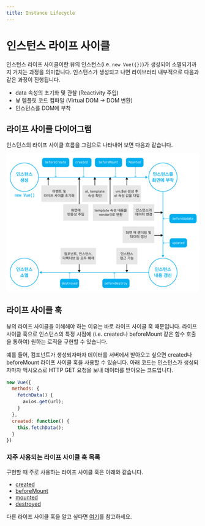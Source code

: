 ```yaml
---
title: Instance Lifecycle
---
```


# 인스턴스 라이프 사이클

인스턴스 라이프 사이클이란 뷰의 인스턴스(i.e. `new Vue({})`)가 생성되어 소멸되기까지 거치는 과정을 의미합니다. 인스턴스가 생성되고 나면 라이브러리 내부적으로 다음과 같은 과정이 진행됩니다.

- data 속성의 초기화 및 관찰 (Reactivity 주입)
- 뷰 템플릿 코드 컴파일 (Virtual DOM -> DOM 변환)
- 인스턴스를 DOM에 부착

## 라이프 사이클 다이어그램

인스턴스의 라이프 사이클 흐름을 그림으로 나타내어 보면 다음과 같습니다.

![콘솔에서 확인한 인스턴스 내용](./lifecycle.png)

## 라이프 사이클 훅

뷰의 라이프 사이클을 이해해야 하는 이유는 바로 라이프 사이클 훅 때문입니다. 라이프 사이클 훅으로 인스턴스의 특정 시점에 (i.e. created나 beforeMount 같은 함수 호출을 통하여) 원하는 로직을 구현할 수 있습니다.

예를 들어, 컴포넌트가 생성되자마자 데이터를 서버에서 받아오고 싶으면 created나 beforeMount 라이프 사이클 훅을 사용할 수 있습니다. 아래 코드는 인스턴스가 생성되자마자 액시오스로 HTTP GET 요청을 보내 데이터를 받아오는 코드입니다.

```js
new Vue({
  methods: {
    fetchData() {
      axios.get(url);
    }
  },
  created: function() {
    this.fetchData();
  }
})
```

### 자주 사용되는 라이프 사이클 훅 목록

구현할 때 주로 사용하는 라이프 사이클 훅은 아래와 같습니다.

- [created](https://vuejs.org/v2/api/#created)
- [beforeMount](https://vuejs.org/v2/api/#beforeMount)
- [mounted](https://vuejs.org/v2/api/#mounted)
- [destroyed](https://vuejs.org/v2/api/#destroyed)

다른 라이프 사이클 훅을 알고 싶다면 [여기](https://vuejs.org/v2/api/#Options-Lifecycle-Hooks)를 참고하세요.